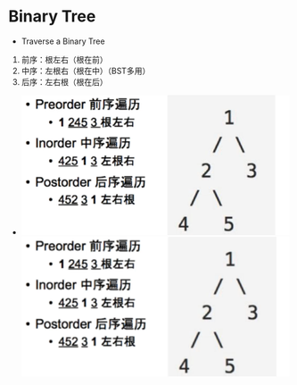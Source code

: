 # Binary Tree

- Traverse a Binary Tree
1. 前序：根左右（根在前）
2. 中序：左根右（根在中）（BST多用）
3. 后序：左右根（根在后）
- ![](../img/2019-07-12-16-27-09.png)
![](../img/2019-07-15-12-50-13.png)